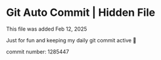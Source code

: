 # Git Auto Commit | Hidden File

This file was added Feb 12, 2025

Just for fun and keeping my daily git commit active 🤪

commit number: 1285447
